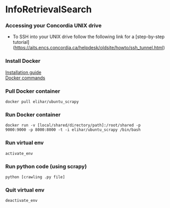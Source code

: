 # InfoRetrievalSearch

### Accessing your Concordia UNIX drive
 * To SSH into your UNIX drive follow the following link for a [step-by-step tutorial] (https://aits.encs.concordia.ca/helpdesk/oldsite/howto/ssh_tunnel.html)

### Install Docker
[Installation guide](https://docs.docker.com/engine/getstarted/step_one/)</br>
[Docker commands](https://docs.docker.com/engine/reference/commandline/)

### Pull Docker container
<code>docker pull elihar/ubuntu_scrapy</code>

### Run Docker container
<code>docker run -v [local/shared/directory/path]:/root/shared -p 9000:9000 -p 8000:8000 -t -i elihar/ubuntu_scrapy /bin/bash</code>

### Run virtual env
<code>activate_env</code>

### Run python code (using scrapy)
<code>python [crawling .py file]</code>

### Quit virtual env
<code>deactivate_env</code>

